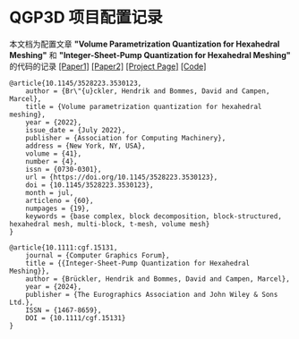 # QGP3D 项目配置记录

本文档为配置文章 **"Volume Parametrization Quantization for Hexahedral Meshing"** 和 **"Integer-Sheet-Pump Quantization for Hexahedral Meshing"** 的代码的记录 [[Paper1]](https://dl.acm.org/doi/10.1145/3528223.3530123) [[Paper2]](https://onlinelibrary.wiley.com/doi/10.1111/cgf.15131) [[Project Page]](https://www.algohex.eu/publications/integer-sheet-pump-quantization-for-hexahedral-meshing/) [[Code]](https://github.com/HendrikBrueckler/QGP3D)

```
@article{10.1145/3528223.3530123,
    author = {Br\"{u}ckler, Hendrik and Bommes, David and Campen, Marcel},
    title = {Volume parametrization quantization for hexahedral meshing},
    year = {2022},
    issue_date = {July 2022},
    publisher = {Association for Computing Machinery},
    address = {New York, NY, USA},
    volume = {41},
    number = {4},
    issn = {0730-0301},
    url = {https://doi.org/10.1145/3528223.3530123},
    doi = {10.1145/3528223.3530123},
    month = jul,
    articleno = {60},
    numpages = {19},
    keywords = {base complex, block decomposition, block-structured, hexahedral mesh, multi-block, t-mesh, volume mesh}
}
```

```
@article{10.1111:cgf.15131,
    journal = {Computer Graphics Forum},
    title = {{Integer-Sheet-Pump Quantization for Hexahedral Meshing}},
    author = {Brückler, Hendrik and Bommes, David and Campen, Marcel},
    year = {2024},
    publisher = {The Eurographics Association and John Wiley & Sons Ltd.},
    ISSN = {1467-8659},
    DOI = {10.1111/cgf.15131}
}
```